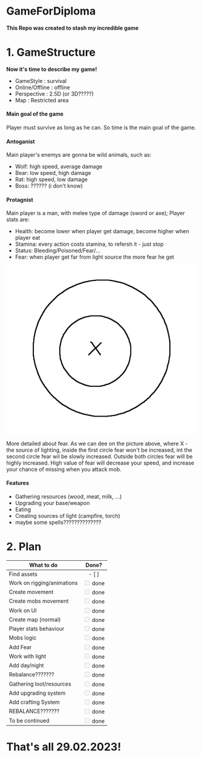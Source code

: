 # GameForDiploma
**This Repo was created to stash my incredible game**

# 1. GameStructure
**Now it's time to describe my game!**

-   GameStyle : survival
-   Online/Offline : offline
-   Perspective : 2.5D (or 3D?????)
-   Map : Restricted area

#### Main goal of the game

Player must survive as long as he can. So time is the main goal of the game.

#### Antoganist

Main player's enemys are gonna be wild animals, such as: 

-    Wolf: high speed, average damage
-    Bear: low speed, high damage
-    Rat: high speed, low damage
-    Boss: ?????? (i don't know)


#### Protagnist

Main player is a man, with melee type of damage (sword or axe);
Player stats are: 

-   Health: become lower when player get damage, become higher when player eat
-   Stamina: every action costs stamina, to refersh it - just stop
-   Status: Bleeding/Poisoned/Fear/...
-   Fear: when player get far from light source the more fear he get

![alt text][1]

[1]: ReadmeImage/image.png "Scheme of fear and lighrt source"

More detailed about fear. As we can dee on the picture above, where X - the source of lighting, inside the first circle fear won't be increased, int the second circle fear wil be slowly increased. Outside both circles fear will be highly increased. 
High value of fear will decrease your speed, and increase your chance of missing when you attack mob.

#### Features
-   Gathering resources (wood, meat, milk, ...)
-   Upgrading your base/weapon
-   Eating
-   Creating sources of light (campfire, torch)
-   maybe some spells??????????????

# 2. Plan

| What to do | Done? |
|-------|:----------:|
|Find assets      |-  [ ] |
|Work on rigging/animations      | <input type="checkbox" disabled/> done   |
|Create movement|<input type="checkbox" disabled/> done|
|Create mobs movement|<input type="checkbox" disabled/> done|
|Work on UI|<input type="checkbox" disabled/> done|
|Create map (normal)|<input type="checkbox" disabled/> done|
|Player stats behaviour|<input type="checkbox" disabled/> done|
|Mobs logic|<input type="checkbox" disabled/> done|
|Add Fear|<input type="checkbox" disabled/> done|
|Work with light|<input type="checkbox" disabled/> done|
|Add day/night|<input type="checkbox" disabled/> done|
|Rebalance???????|<input type="checkbox" disabled/> done|
|Gathering loot/resources|<input type="checkbox" disabled/> done|
|Add upgrading system|<input type="checkbox" disabled/> done|
|Add crafting System|<input type="checkbox" disabled/> done|
|REBALANCE???????|<input type="checkbox" disabled/> done|
|To be continued|<input type="checkbox" disabled/> done|



# That's all 29.02.2023!
